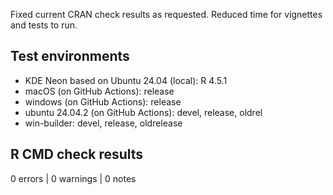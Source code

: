 Fixed current CRAN check results as requested.
Reduced time for vignettes and tests to run.

## Test environments

* KDE Neon based on Ubuntu 24.04 (local): R 4.5.1
* macOS (on GitHub Actions): release
* windows (on GitHub Actions): release
* ubuntu 24.04.2 (on GitHub Actions): devel, release, oldrel
* win-builder: devel, release, oldrelease

## R CMD check results

0 errors | 0 warnings | 0 notes
